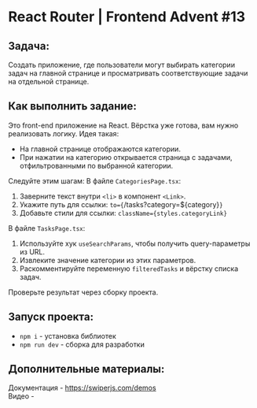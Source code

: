 # React Router | Frontend Advent #13

## Задача:
Создать приложение, где пользователи могут выбирать категории задач на главной странице и просматривать соответствующие задачи на отдельной странице.

## Как выполнить задание:

Это front-end приложение на React. Вёрстка уже готова, вам нужно реализовать логику. 
Идея такая:
- На главной странице отображаются категории.
- При нажатии на категорию открывается страница с задачами, отфильтрованными по выбранной категории.

Следуйте этим шагам:
В файле `CategoriesPage.tsx`:
1. Заверните текст внутри `<li>` в компонент `<Link>`.
2. Укажите путь для ссылки: `to={`/tasks?category=${category}`}`
3. Добавьте стили для ссылки: `className={styles.categoryLink}`

В файле `TasksPage.tsx`:
1. Используйте хук `useSearchParams`, чтобы получить query-параметры из URL.
2. Извлеките значение категории из этих параметров.
3. Раскомментируйте переменную `filteredTasks` и вёрстку списка задач.

Проверьте результат через сборку проекта.

## Запуск проекта:
* `npm i` - установка библиотек
* `npm run dev` - сборка для разработки

## Дополнительные материалы:
Документация - https://swiperjs.com/demos  
Видео - 
